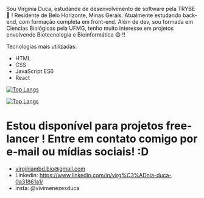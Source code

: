 


 Sou Virgínia Duca, estudande de desenvolvimento de software pela TRYBE  👋 ! Residente de Belo Horizonte, Minas Gerais.
 Atualmente estudando back-end, com formação completa em front-end.
 Além de dev, sou formada em Ciencias Biológicas pela UFMG, tenho muito interesse em projetos envolvendo Biotecnologia e Bioinformática 😄 !!

Tecnologias mais utilizadas:

- HTML
- CSS
- JavaScript ES6
- React

[![Top Langs](https://github-readme-stats.vercel.app/api/top-langs/?username=virginia-duca)](https://github.com/anuraghazra/github-readme-stats)

[![Top Langs](https://github-readme-stats.vercel.app/api/top-langs/?username=virginia-duca&layout=compact)](https://github.com/anuraghazra/github-readme-stats)

# Estou disponível para projetos free-lancer ! Entre em contato comigo por e-mail ou mídias sociais! :D

- virginiambd.bio@gmail.com
- Linkedin: https://www.linkedin.com/in/virg%C3%ADnia-duca-0a31861a1/
- insta: @vivimenezesduca

